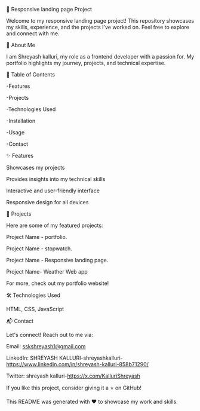 🌟 Responsive landing page Project

Welcome to my responsive landing page project! This repository showcases my skills, experience, and the projects I've worked on. Feel free to explore and connect with me.

🚀 About Me

I am Shreyash kalluri,  my role as a frontend developer with a passion for. My portfolio highlights my journey, projects, and technical expertise.

📌 Table of Contents

-Features

-Projects

-Technologies Used

-Installation

-Usage

-Contact

✨ Features

Showcases my  projects

Provides insights into my technical skills

Interactive and user-friendly interface

Responsive design for all devices

💼 Projects

Here are some of my featured projects:

Project Name - portfolio.

Project Name - stopwatch.

Project Name - Responsive landing page.

Project Name- Weather Web app

For more, check out my portfolio website!

🛠️ Technologies Used

HTML, CSS, JavaScript


📬 Contact

Let's connect! Reach out to me via:

Email: sskshreyash1@gmail.com

LinkedIn: SHREYASH KALLURI-shreyashkalluri-https://www.linkedin.com/in/shreyash-kalluri-858b71290/

Twitter: shreyash kalluri-https://x.com/KalluriShreyash

If you like this project, consider giving it a ⭐ on GitHub!

This README was generated with ❤️ to showcase my work and skills.
